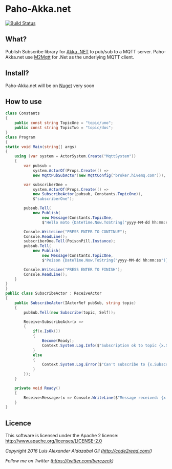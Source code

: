 Paho-Akka.net
=========
[![Build Status](https://travis-ci.org/berczeck/Paho-Akka.net.svg)](https://travis-ci.org/berczeck/Paho-Akka.net)

## What?
Publish Subscribe library for [Akka .NET](http://getakka.net/) to pub/sub to a MQTT server. Paho-Akka.net use [M2Mqtt](https://m2mqtt.wordpress.com/) for .Net as the underlying MQTT client.

## Install?
Paho-Akka.net will be on [Nuget](https://www.nuget.org/packages/paho-akkadotnet) very soon

## How to use

```c#
class Constants
{
    public const string TopicOne = "topic/uno";
    public const string TopicTwo = "topic/dos";
}
class Program
{
static void Main(string[] args)
{
    using (var system = ActorSystem.Create("MqttSystem"))
    {
        var pubsub = 
            system.ActorOf(Props.Create(() => 
            new MqttPubSubActor(new MqttConfig("broker.hivemq.com"))), "pubsub");

        var subscriberOne = 
            system.ActorOf(Props.Create(() => 
            new SubscribeActor(pubsub, Constants.TopicOne)),
            $"subscriberOne");

        pubsub.Tell(
            new Publish(
                new Message(Constants.TopicOne, 
                $"Hello moto {DateTime.Now.ToString("yyyy-MM-dd hh:mm:ss")} - {Guid.NewGuid()}")));  

        Console.WriteLine("PRESS ENTER TO CONTINUE");
        Console.ReadLine();
        subscriberOne.Tell(PoisonPill.Instance);
        pubsub.Tell(
            new Publish(
                new Message(Constants.TopicOne, 
                $"Poison {DateTime.Now.ToString("yyyy-MM-dd hh:mm:ss")} - {Guid.NewGuid()}")));

        Console.WriteLine("PRESS ENTER TO FINISH");
        Console.ReadLine();
    }
}
}
public class SubscribeActor : ReceiveActor
{
    public SubscribeActor(IActorRef pubSub, string topic)
    {
        pubSub.Tell(new Subscribe(topic, Self));

        Receive<SubscribeAck>(x =>
        {
            if(x.IsOk())
            {
                Become(Ready);
                Context.System.Log.Info($"Subscription ok to topic {x.Subscribe.Topic}");
            }
            else
            {
                Context.System.Log.Error($"Can't subscribe to {x.Subscribe.Topic} Error: {x.Fail}");
            }
        });            
    }

    private void Ready()
    {
        Receive<Message>(x => Console.WriteLine($"Message received: {x.Topic} {x.Body} {Self.Path}"));
    }
}
```

## Licence
This software is licensed under the Apache 2 license:
http://www.apache.org/licenses/LICENSE-2.0

*Copyright 2016 Luis Alexander Aldazabal Gil (http://code2read.com/)*

*Follow me on Twitter (https://twitter.com/berczeck)*
